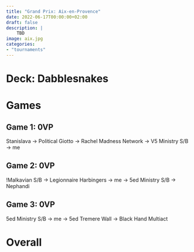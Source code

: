 ```yaml
---
title: "Grand Prix: Aix-en-Provence"
date: 2022-06-17T00:00:00+02:00
draft: false
description: |
    TBD
image: aix.jpg
categories:
- "tournaments"
---
```


# Deck: Dabblesnakes

# Games

## Game 1: 0VP

Stanislava →️ Political Giotto →️ Rachel Madness Network →️ V5 Ministry S/B →️ me

## Game 2: 0VP

!Malkavian S/B →️ Legionnaire Harbingers →️ me →️ 5ed Ministry S/B →️ Nephandi

## Game 3: 0VP

5ed Ministry S/B → me → 5ed Tremere Wall → Black Hand Multiact

# Overall

